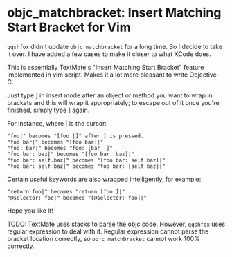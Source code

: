 objc_matchbracket: Insert Matching Start Bracket for Vim
========================================================

`qqshfox` didn't update `objc_matchbracket` for a long time.
So I decide to take it over. 
I have added a few cases to make it closer to what XCode does.

This is essentially TextMate's "Insert Matching Start Bracket" feature implemented in vim script. Makes it a lot more pleasant to write Objective-C.

Just type ] in insert mode after an object or method you want to wrap in brackets and this will wrap it appropriately; to escape out of it once you're finished, simply type ] again.

For instance, where | is the cursor:
```objc
"foo|" becomes "[foo |]" after ] is pressed.
"foo bar|" becomes "[foo bar]|"
"foo: bar|" becomes "foo: [bar |]"
"foo bar: baz|" becomes "[foo bar: baz]|"
"foo bar: self.baz|" becomes "[foo bar: self.baz]|"
"foo bar: self baz|" becomes "foo bar: [self baz]|"
```

Certain useful keywords are also wrapped intelligently, for example:
```objc
"return foo|" becomes "return [foo ]|"
"@selector: foo|" becomes "[@selector: foo]|"
```

Hope you like it!

TODO: [TextMate](https://github.com/textmate/objective-c.tmbundle/blob/master/Commands/Insert%20Matching%20Start%20Bracket.tmCommand) uses stacks to parse the objc code. However, `qqshfox` uses regular expression to deal with it. Regular expression cannot parse the bracket location correctly, so `objc_matchbracket` cannot work 100% correctly. 
